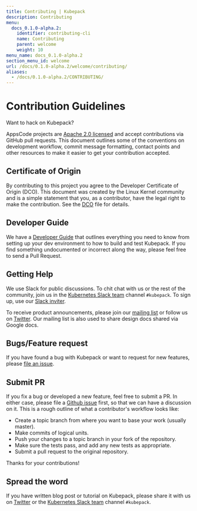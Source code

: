 ```yaml
---
title: Contributing | Kubepack
description: Contributing
menu:
  docs_0.1.0-alpha.2:
    identifier: contributing-cli
    name: Contributing
    parent: welcome
    weight: 10
menu_name: docs_0.1.0-alpha.2
section_menu_id: welcome
url: /docs/0.1.0-alpha.2/welcome/contributing/
aliases:
  - /docs/0.1.0-alpha.2/CONTRIBUTING/
---
```


# Contribution Guidelines
Want to hack on Kubepack?

AppsCode projects are [Apache 2.0 licensed](https://github.com/kubepack/pack/blob/master/LICENSE) and accept contributions via GitHub pull requests.  This document outlines some of the conventions on development workflow, commit message formatting, contact points and other resources to make it easier to get your contribution accepted.

## Certificate of Origin

By contributing to this project you agree to the Developer Certificate of Origin (DCO). This document was created by the Linux Kernel community and is a
simple statement that you, as a contributor, have the legal right to make the contribution. See the [DCO](https://github.com/kubepack/pack/blob/master/DCO) file for details.

## Developer Guide

We have a [Developer Guide](/docs/0.1.0-alpha.2/setup/developer-guide/overview) that outlines everything you need to know from setting up your dev environment to how to build and test Kubepack. If you find something undocumented or incorrect along the way, please feel free to send a Pull Request.

## Getting Help

We use Slack for public discussions. To chit chat with us or the rest of the community, join us in the [Kubernetes Slack team](https://kubernetes.slack.com/messages/C8DS3KKV3/) channel `#kubepack`. To sign up, use our [Slack inviter](http://slack.kubernetes.io/).

To receive product announcements, please join our [mailing list](https://groups.google.com/forum/#!forum/kubepack) or follow us on [Twitter](https://twitter.com/Kubepack). Our mailing list is also used to share design docs shared via Google docs.

## Bugs/Feature request

If you have found a bug with Kubepack or want to request for new features, please [file an issue](https://github.com/kubepack/pack/issues/new).

## Submit PR

If you fix a bug or developed a new feature, feel free to submit a PR. In either case, please file a [Github issue](https://github.com/kubepack/pack/issues/new) first, so that we can have a discussion on it. This is a rough outline of what a contributor's workflow looks like:

- Create a topic branch from where you want to base your work (usually master).
- Make commits of logical units.
- Push your changes to a topic branch in your fork of the repository.
- Make sure the tests pass, and add any new tests as appropriate.
- Submit a pull request to the original repository.

Thanks for your contributions!

## Spread the word

If you have written blog post or tutorial on Kubepack, please share it with us on [Twitter](https://twitter.com/Kubepack) or the [Kubernetes Slack team](http://slack.kubernetes.io) channel `#kubepack`.

